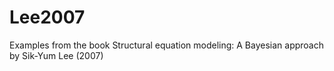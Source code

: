 # Lee2007
Examples from the book Structural equation modeling: A Bayesian approach by Sik-Yum Lee (2007)
